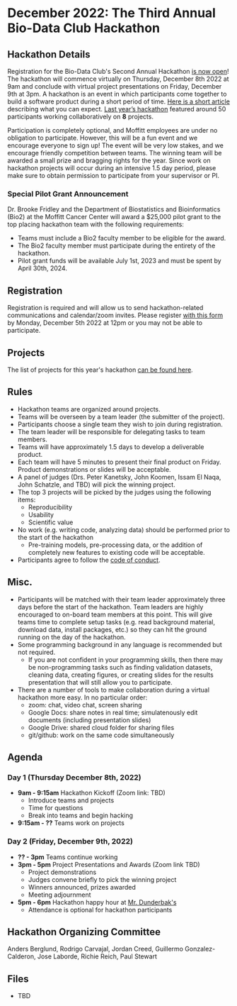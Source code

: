 # December 2022: The Third Annual Bio-Data Club Hackathon

## Hackathon Details

Registration for the Bio-Data Club's Second Annual Hackathon [is now open](https://forms.gle/6vBS4v3dmHbLJznJA)! The hackathon will commence  virtually on Thursday, December 8th 2022 at 9am and conclude with virtual project presentations on Friday, December 9th at 3pm. A hackathon is an event in which participants come together to build a software product during a short period of time. [Here is a short article](https://www.rasmussen.edu/degrees/technology/blog/what-is-a-hackathon/) describing what you can expect. [Last year’s hackathon](https://github.com/pstew/biodataclub/tree/master/meetings/2021-12_hackathon) featured around 50 participants working collaboratively on **8** projects. 

Participation is completely optional, and Moffitt employees are under no obligation to participate. However, this will be a fun event and we encourage everyone to sign up! The event will be very low stakes, and we encourage friendly competition between teams. The winning team will be awarded a small prize and bragging rights for the year. Since work on hackathon projects will occur during an intensive 1.5 day period, please make sure to obtain permission to participate from your supervisor or PI. 

### Special Pilot Grant Announcement

Dr. Brooke Fridley and the Department of Biostatistics and Bioinformatics (Bio2) at the Moffitt Cancer Center will award a $25,000 pilot grant to the top placing hackathon team with the following requirements:

- Teams must include a Bio2 faculty member to be eligible for the award.
- The Bio2 faculty member must participate during the entirety of the hackathon.
- Pilot grant funds will be available July 1st, 2023 and must be spent by April 30th, 2024.

## Registration
Registration is required and will allow us to send hackathon-related communications and calendar/zoom invites. Please register [with this form](https://forms.gle/6vBS4v3dmHbLJznJA) by Monday, December 5th 2022 at 12pm or you may not be able to participate. 

## Projects
The list of projects for this year's hackathon [can be found here](https://github.com/pstew/biodataclub/blob/master/meetings/2022-12_hackathon/Project_descriptions.md). 

## Rules
- Hackathon teams are organized around projects. 
- Teams will be overseen by a team leader (the submitter of the project).
- Participants choose a single team they wish to join during registration. 
- The team leader will be responsible for delegating tasks to team members.
- Teams will have approximately 1.5 days to develop a deliverable product. 
- Each team will have 5 minutes to present their final product on Friday. Product demonstrations or slides will be acceptable.
- A panel of judges (Drs. Peter Kanetsky, John Koomen, Issam El Naqa, John Schatzle, and TBD) will pick the winning project. 
- The top 3 projects will be picked by the judges using the following items:
  - Reproducibility
  - Usability
  - Scientific value
- No work (e.g. writing code, analyzing data) should be performed prior to the start of the hackathon
  - Pre-training models, pre-processing data, or the addition of completely new features to existing code will be acceptable. 
- Participants agree to follow the [code of conduct](https://github.com/pstew/biodataclub/blob/master/meetings/2022-12_hackathon/CoC/code_of_conduct.md).

## Misc.
- Participants will be matched with their team leader approximately three days before the start of the hackathon. Team leaders are highly encouraged to on-board team members at this point. This will give teams time to complete setup tasks (e.g. read background material, download data, install packages, etc.) so they can hit the ground running on the day of the hackathon. 
- Some programming background in any language is recommended but not required. 
  - If you are not confident in your programming skills, then there may be non-programming tasks such as finding validation datasets, cleaning data, creating figures, or creating slides for the results presentation that will still allow you to participate. 
- There are a number of tools to make collaboration during a virtual hackathon more easy. In no particular order:
  - zoom: chat, video chat, screen sharing
  - Google Docs: share notes in real time; simulatenously edit documents (including presentation slides)
  - Google Drive: shared cloud folder for sharing files 
  - git/github: work on the same code simultaneously 

## Agenda

### Day 1 (Thursday December 8th, 2022)
- **9am - 9:15am** Hackathon Kickoff (Zoom link: TBD)
  - Introduce teams and projects
  - Time for questions
  - Break into teams and begin hacking
- **9:15am - ??** Teams work on projects

### Day 2 (Friday, December 9th, 2022)
- **?? - 3pm** Teams continue working
- **3pm - 5pm** Project Presentations and Awards (Zoom link TBD)
  - Project demonstrations
  - Judges convene briefly to pick the winning project
  - Winners announced, prizes awarded
  - Meeting adjournment
- **5pm - 6pm** Hackathon happy hour at [Mr. Dunderbak's](https://dunderbaksbeer.wordpress.com/)
  - Attendance is optional for hackathon participants

## Hackathon Organizing Committee
Anders Berglund, Rodrigo Carvajal, Jordan Creed, Guillermo Gonzalez-Calderon, Jose Laborde, Richie Reich, Paul Stewart

## Files
* TBD
